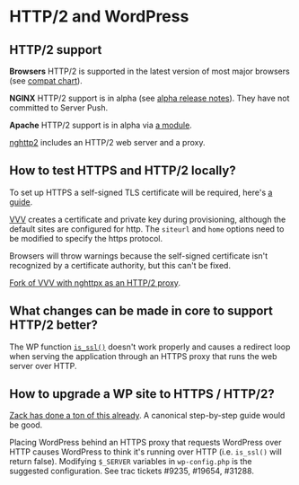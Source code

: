 # HTTP/2 and WordPress

## HTTP/2 support

**Browsers** HTTP/2 is supported in the latest version of most major browsers (see [compat chart](http://caniuse.com/#feat=http2)).

**NGINX** HTTP/2 support is in alpha (see [alpha release notes](https://www.nginx.com/blog/early-alpha-patch-http2/)).
They have not committed to Server Push.

**Apache** HTTP/2 support is in alpha via [a module](https://github.com/icing/mod_h2).

[nghttp2](https://nghttp2.org/) includes an HTTP/2 web server and a proxy.

## How to test HTTPS and HTTP/2 locally?

To set up HTTPS a self-signed TLS certificate will be required, here's [a guide](http://www.akadia.com/services/ssh_test_certificate.html).

[VVV](https://github.com/Varying-Vagrant-Vagrants/VVV) creates a certificate and private key
during provisioning, although the default sites are configured for http.
The `siteurl` and `home` options need to be modified to specify the https protocol.

Browsers will throw warnings because the self-signed certificate isn't recognized
by a certificate authority, but this can't be fixed.

[Fork of VVV with nghttpx as an HTTP/2 proxy](https://github.com/ericandrewlewis/VVV/tree/http2).

## What changes can be made in core to support HTTP/2 better?

The WP function [`is_ssl()`](https://github.com/WordPress/WordPress/blob/master/wp-includes/functions.php#L3748)
doesn't work properly and causes a redirect loop when serving the application through an HTTPS proxy
that runs the web server over HTTP.

## How to upgrade a WP site to HTTPS / HTTP/2?

[Zack has done a ton of this already](https://www.tollmanz.com/wordpress-https-mixed-content-detector-1-1-0-update/). A canonical step-by-step guide would be good.

Placing WordPress behind an HTTPS proxy that requests WordPress over HTTP causes
WordPress to think it's running over HTTP (i.e. `is_ssl()` will return false).
Modifying `$_SERVER` variables in `wp-config.php` is the suggested configuration.
See trac tickets #9235, #19654, #31288.